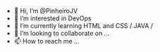 - 👋 Hi, I’m @PinheiroJV
- 👀 I’m interested in DevOps
- 🌱 I’m currently learning HTML and CSS / JAVA / 
- 💞️ I’m looking to collaborate on ...
- 📫 How to reach me ...

<!---
PinheiroJV/PinheiroJV is a ✨ special ✨ repository because its `README.md` (this file) appears on your GitHub profile.
You can click the Preview link to take a look at your changes.
--->
